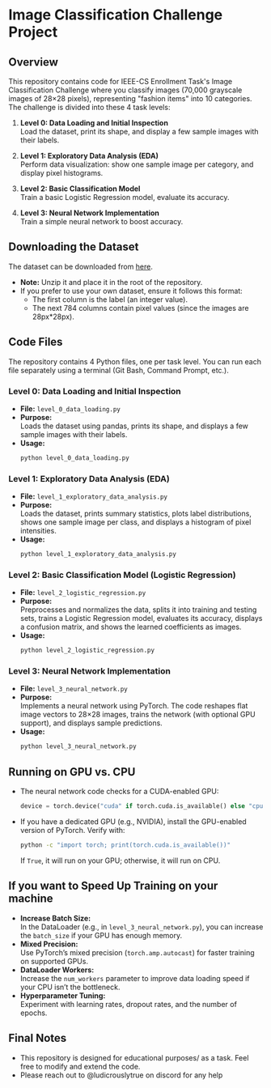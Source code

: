 
# Image Classification Challenge Project

## Overview

This repository contains code for IEEE-CS Enrollment Task's Image Classification Challenge where you classify images (70,000 grayscale images of 28×28 pixels), representing "fashion items" into 10 categories. The challenge is divided into these 4 task levels:

1. **Level 0: Data Loading and Initial Inspection**  
   Load the dataset, print its shape, and display a few sample images with their labels.

2. **Level 1: Exploratory Data Analysis (EDA)**  
   Perform data visualization: show one sample image per category, and display pixel histograms.

3. **Level 2: Basic Classification Model**  
   Train a basic Logistic Regression model, evaluate its accuracy.

4. **Level 3: Neural Network Implementation**  
   Train a simple neural network to boost accuracy.

## Downloading the Dataset

The dataset can be downloaded from [here](https://drive.google.com/file/d/1byxncPUl2aeKFZ0voFAQ7WbyjBSvLhNA/view?usp=sharing).  
- **Note:** Unzip it and place it in the root of the repository.
- If you prefer to use your own dataset, ensure it follows this format:
  - The first column is the label (an integer value).
  - The next 784 columns contain pixel values (since the images are 28px*28px).

## Code Files

The repository contains 4 Python files, one per task level. You can run each file separately using a terminal (Git Bash, Command Prompt, etc.).

### Level 0: Data Loading and Initial Inspection
- **File:** `level_0_data_loading.py`
- **Purpose:**  
  Loads the dataset using pandas, prints its shape, and displays a few sample images with their labels.
- **Usage:**  
  ```bash
  python level_0_data_loading.py


### Level 1: Exploratory Data Analysis (EDA)
- **File:** `level_1_exploratory_data_analysis.py`
- **Purpose:**  
  Loads the dataset, prints summary statistics, plots label distributions, shows one sample image per class, and displays a histogram of pixel intensities.
- **Usage:**  
  ```bash
  python level_1_exploratory_data_analysis.py
  ```

### Level 2: Basic Classification Model (Logistic Regression)
- **File:** `level_2_logistic_regression.py`
- **Purpose:**  
  Preprocesses and normalizes the data, splits it into training and testing sets, trains a Logistic Regression model, evaluates its accuracy, displays a confusion matrix, and shows the learned coefficients as images.
- **Usage:**  
  ```bash
  python level_2_logistic_regression.py
  ```

### Level 3: Neural Network Implementation
- **File:** `level_3_neural_network.py`
- **Purpose:**  
  Implements a neural network using PyTorch. The code reshapes flat image vectors to 28×28 images, trains the network (with optional GPU support), and displays sample predictions.
- **Usage:**  
  ```bash
  python level_3_neural_network.py
  ```

## Running on GPU vs. CPU

- The neural network code checks for a CUDA-enabled GPU:
  ```python
  device = torch.device("cuda" if torch.cuda.is_available() else "cpu")
  ```
- If you have a dedicated GPU (e.g., NVIDIA), install the GPU-enabled version of PyTorch. Verify with:
  ```bash
  python -c "import torch; print(torch.cuda.is_available())"
  ```
  If `True`, it will run on your GPU; otherwise, it will run on CPU.

## If you want to Speed Up Training on your machine

- **Increase Batch Size:**  
  In the DataLoader (e.g., in `level_3_neural_network.py`), you can increase the `batch_size` if your GPU has enough memory.
- **Mixed Precision:**  
  Use PyTorch’s mixed precision (`torch.amp.autocast`) for faster training on supported GPUs.
- **DataLoader Workers:**  
  Increase the `num_workers` parameter to improve data loading speed if your CPU isn’t the bottleneck.
- **Hyperparameter Tuning:**  
  Experiment with learning rates, dropout rates, and the number of epochs.

## Final Notes

- This repository is designed for educational purposes/ as a task. Feel free to modify and extend the code.
- Please reach out to @ludicrouslytrue on discord for any help
